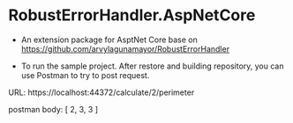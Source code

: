 # RobustErrorHandler.AspNetCore

* An extension package for AsptNet Core base on  https://github.com/arvylagunamayor/RobustErrorHandler

* To run the sample project. After restore and building repository, you can use Postman to try to post request.

URL: https://localhost:44372/calculate/2/perimeter

postman body:
[
    2, 3, 3
]
